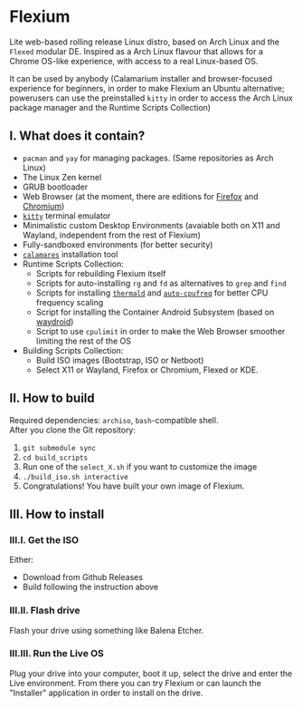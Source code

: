 # Flexium
Lite web-based rolling release Linux distro, based on Arch Linux and the `Flexed` modular DE. 
Inspired as a Arch Linux flavour that allows for a Chrome OS-like experience, with access to a real Linux-based OS.

It can be used by anybody (Calamarium installer and browser-focused experience for beginners, in order to make Flexium an Ubuntu alternative; powerusers can use the preinstalled `kitty` in order to access the Arch Linux package manager and the Runtime Scripts Collection)

## I. What does it contain?
- `pacman` and `yay` for managing packages. (Same repositories as Arch Linux)
- The Linux Zen kernel
- GRUB bootloader
- Web Browser (at the moment, there are editions for [Firefox](https://www.mozilla.org/it/firefox/new/) and [Chromium](https://www.chromium.org/chromium-projects/))
- [`kitty`](https://sw.kovidgoyal.net/kitty/) terminal emulator
- Minimalistic custom Desktop Environments (avaiable both on X11 and Wayland, independent from the rest of Flexium)
- Fully-sandboxed environments (for better security)
- [`calamares`](https://calamares.io/) installation tool
- Runtime Scripts Collection:
    - Scripts for rebuilding Flexium itself
    - Scripts for auto-installing `rg` and `fd` as alternatives to `grep` and `find`
    - Scripts for installing [`thermald`](https://github.com/intel/thermal_daemon) and [`auto-cpufreq`](https://github.com/AdnanHodzic/auto-cpufreq) for better CPU frequency scaling
    - Script for installing the Container Android Subsystem (based on [waydroid](https://waydro.id/))
    - Script to use `cpulimit` in order to make the Web Browser smoother limiting the rest of the OS
- Building Scripts Collection:
    - Build ISO images (Bootstrap, ISO or Netboot)
    - Select X11 or Wayland, Firefox or Chromium, Flexed or KDE.

## II. How to build

Required dependencies: `archiso`, `bash`-compatible shell.  
After you clone the Git repository:

1. `git submodule sync`
2. `cd build_scripts`
3. Run one of the `select_X.sh` if you want to customize the image
4. `./build_iso.sh interactive`
5. Congratulations! You have built your own image of Flexium.

## III. How to install

### III.I. Get the ISO

Either:

- Download from Github Releases
- Build following the instruction above

### III.II. Flash drive

Flash your drive using something like Balena Etcher.

### III.III. Run the Live OS

Plug your drive into your computer, boot it up, select the drive and enter the Live environment.
From there you can try Flexium or can launch the "Installer" application in order to install on the drive.
